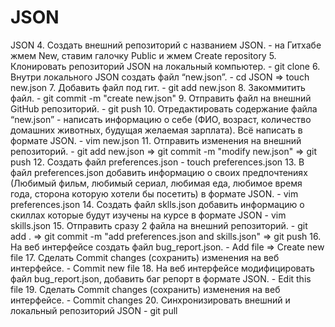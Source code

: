 # JSON
JSON
 4. Создать внешний репозиторий c названием JSON. - на Гитхабе жмем New, ставим галочку Public и жмем Create repository
 5. Клонировать репозиторий JSON на локальный компьютер. - git clone
 6. Внутри локального JSON создать файл “new.json”. - cd JSON => touch new.json
 7. Добавить файл под гит. - git add new.json
 8. Закоммитить файл. - git commit -m "create new.json"
 9. Отправить файл на внешний GitHub репозиторий. - git push
 10. Отредактировать содержание файла “new.json” - написать информацию о себе (ФИО, возраст, количество домашних животных, будущая желаемая зарплата). Всё написать в формате JSON. - vim new.json
 11. Отправить изменения на внешний репозиторий. - git add new.json => git commit -m "modify new.json" => git push
 12. Создать файл preferences.json - touch preferences.json
 13. В файл preferences.json добавить информацию о своих предпочтениях (Любимый фильм, любимый сериал, любимая еда, любимое время года, сторона которую хотели бы посетить) в формате JSON. - vim preferences.json
 14. Создать файл sklls.json добавить информацию о скиллах которые будут изучены на курсе в формате JSON - vim skills.json
 15. Отправить сразу 2 файла на внешний репозиторий. - git add . => git commit -m "add preferences.json and skills.json" => git push 
 16. На веб интерфейсе создать файл bug_report.json. - Add file => Create new file
 17. Сделать Commit changes (сохранить) изменения на веб интерфейсе. - Commit new file
 18. На веб интерфейсе модифицировать файл bug_report.json, добавить баг репорт в формате JSON. - Edit this file
 19. Сделать Commit changes (сохранить) изменения на веб интерфейсе. - Commit changes
 20. Синхронизировать внешний и локальный репозиторий JSON - git pull
